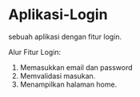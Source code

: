 # Aplikasi-Login
sebuah aplikasi dengan fitur login.

Alur Fitur Login: 
1. Memasukkan email dan password
2. Memvalidasi masukan.
3. Menampilkan halaman home.
